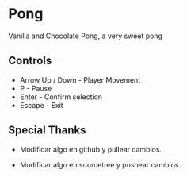 # Pong
Vanilla and Chocolate Pong, a very sweet pong

## Controls
* Arrow Up / Down - Player Movement
* P - Pause
* Enter - Confirm selection
* Escape - Exit

## Special Thanks

- Modificar algo en github y pullear cambios.

- Modificar algo en sourcetree y pushear cambios
